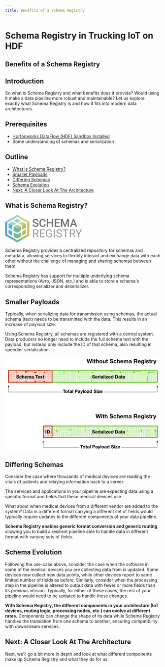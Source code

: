 ```yaml
---
title: Benefits of a Schema Registry
---
```


# Schema Registry in Trucking IoT on HDF

## Benefits of a Schema Registry

## Introduction

So what is Schema Registry and what benefits does it provide?  Would using it make a data pipeline more robust and maintainable?  Let us explore exactly what Schema Registry is and how it fits into modern data architectures.

## Prerequisites

- [Hortonworks DataFlow (HDF) Sandbox Installed](https://www.cloudera.com/downloads/hortonworks-sandbox/hdf.html)
- Some understanding of schemas and serialization

## Outline

- [What is Schema Registry?](#what-is-schema-registry)
- [Smaller Payloads](#smaller-payloads)
- [Differing Schemas](#differing-schemas)
- [Schema Evolution](#schema-evolution)
- [Next: A Closer Look At The Architecture](#next-a-closer-look-at-the-architecture)

## What is Schema Registry?

![Schema Registry](assets/sr-logo.jpg)

Schema Registry provides a centralized repository for schemas and metadata, allowing services to flexibly interact and exchange data with each other without the challenge of managing and sharing schemas between them.

Schema Registry has support for multiple underlying schema representations (Avro, JSON, etc.) and is able to store a schema's corresponding serializer and deserializer.

## Smaller Payloads

Typically, when serializing data for transmission using schemas, the actual schema (text) needs to be transmitted with the data.  This results in an increase of payload size.

Using Schema Registry, all schemas are registered with a central system.  Data producers no longer need to include the full schema text with the payload, but instead only include the ID of that schema, also resulting in speedier serialization.

![Payload differences](assets/sr-payloads.jpg)

## Differing Schemas

Consider the case where thousands of medical devices are reading the vitals of patients and relaying information back to a server.

The services and applications in your pipeline are expecting data using a specific format and fields that these medical devices use.

What about when medical devices from a different vendor are added to the system?  Data in a different format carrying a different set of fields would typically require updates to the different components of your data pipeline.

**Schema Registry enables generic format conversion and generic routing**, allowing you to build a resilient pipeline able to handle data in different format with varying sets of fields.

## Schema Evolution

Following the use-case above, consider the case when the software in some of the medical devices you are collecting data from is updated.  Some devices now collect new data points, while other devices report to same limited number of fields as before.  Similarly, consider when the processing step in the pipeline is altered to output data with fewer or more fields than its previous version.  Typically, for either of these cases, the rest of your pipeline would need to be updated to handle these changes.

**With Schema Registry, the different components in your architecture (IoT devices, routing logic, processing nodes, etc.) can evolve at different rates.**  Components can change the shape of its data while Schema Registry handles the translation from one schema to another, ensuring compatibility with downstream services.

## Next: A Closer Look At The Architecture

Next, we'll go a bit more in depth and look at what different components make up Schema Registry and what they do for us.
